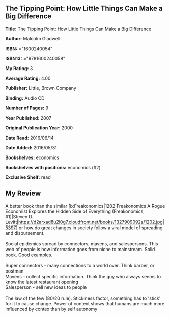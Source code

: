 ## The Tipping Point: How Little Things Can Make a Big Difference

**Title:** The Tipping Point: How Little Things Can Make a Big Difference

**Author:** Malcolm Gladwell

**ISBN:** ="1600240054"

**ISBN13:** ="9781600240058"

**My Rating:** 3

**Average Rating:** 4.00

**Publisher:** Little, Brown  Company

**Binding:** Audio CD

**Number of Pages:** 9

**Year Published:** 2007

**Original Publication Year:** 2000

**Date Read:** 2016/06/14

**Date Added:** 2016/05/31

**Bookshelves:** economics

**Bookshelves with positions:** economics (#2)

**Exclusive Shelf:** read


## My Review

A better book than the similar [b:Freakonomics|1202|Freakonomics  A Rogue Economist Explores the Hidden Side of Everything (Freakonomics, #1)|Steven D. Levitt|https://d2arxad8u2l0g7.cloudfront.net/books/1327909092s/1202.jpg|5397] or how do great changes in society follow a viral model of spreading and disbursement.<br/><br/>Social epidemics spread by connectors, mavens, and salespersons. This web of people is how information goes from niche to mainstream. Solid book. Good examples.<br/><br/>Super connectors - many connections to a world over. Think barber, or postman<br/>Mavens - collect specific information. Think the guy who always seems to know the latest restaurant opening<br/>Salesperson - sell new ideas to people<br/><br/>The law of the few (80/20 rule). Stickiness factor, something has to 'stick' for it to cause change. Power of context shows that humans are much more influenced by contex than by self autonomy
